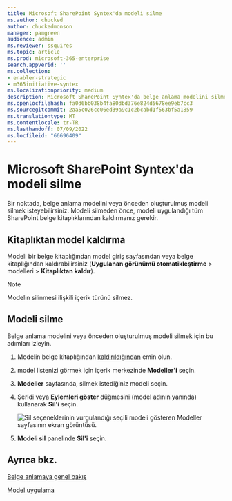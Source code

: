 ```yaml
---
title: Microsoft SharePoint Syntex'da modeli silme
ms.author: chucked
author: chuckedmonson
manager: pamgreen
audience: admin
ms.reviewer: ssquires
ms.topic: article
ms.prod: microsoft-365-enterprise
search.appverid: ''
ms.collection:
- enabler-strategic
- m365initiative-syntex
ms.localizationpriority: medium
description: Microsoft SharePoint Syntex'da belge anlama modelini silmeyi öğrenin.
ms.openlocfilehash: fa0d6bb038b4fa80dbd376e824d5678ee9eb7cc3
ms.sourcegitcommit: 2aa5c026cc06ed39a9c1c2bcabd1f563bf5a1859
ms.translationtype: MT
ms.contentlocale: tr-TR
ms.lasthandoff: 07/09/2022
ms.locfileid: "66696409"
---
```

# <a name="delete-a-model-in-microsoft-sharepoint-syntex"></a>Microsoft SharePoint Syntex'da modeli silme

Bir noktada, belge anlama modelini veya önceden oluşturulmuş modeli silmek isteyebilirsiniz. Modeli silmeden önce, modeli uygulandığı tüm SharePoint belge kitaplıklarından kaldırmanız gerekir.

## <a name="remove-a-model-from-a-library"></a>Kitaplıktan model kaldırma

Modeli bir belge kitaplığından model giriş sayfasından veya belge kitaplığından kaldırabilirsiniz (**Uygulanan görünümü otomatikleştirme** >  modelleri  > **Kitaplıktan kaldır**).

> [!NOTE]
> Modelin silinmesi ilişkili içerik türünü silmez. 

## <a name="delete-a-model"></a>Modeli silme

Belge anlama modelini veya önceden oluşturulmuş modeli silmek için bu adımları izleyin.

1. Modelin belge kitaplığından [kaldırıldığından](#remove-a-model-from-a-library) emin olun.
 
2. model listenizi görmek için içerik merkezinde **Modeller'i** seçin.

3. **Modeller** sayfasında, silmek istediğiniz modeli seçin.

4. Şeridi veya **Eylemleri göster** düğmesini (model adının yanında) kullanarak **Sil'i** seçin. 

    ![Sil seçeneklerinin vurgulandığı seçili modeli gösteren Modeller sayfasının ekran görüntüsü.](../media/content-understanding/select-model-delete.png)

5. **Modeli sil** panelinde **Sil'i** seçin.

## <a name="see-also"></a>Ayrıca bkz.

[Belge anlamaya genel bakış](document-understanding-overview.md)

[Model uygulama](apply-a-model.md) 
